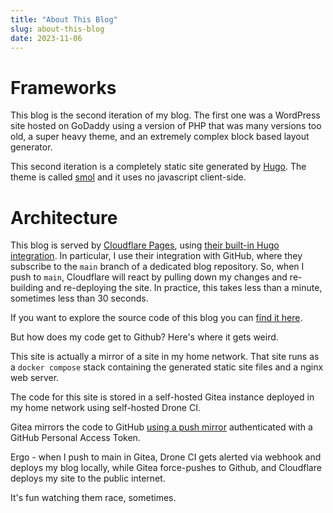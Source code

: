 ```yaml
---
title: "About This Blog"
slug: about-this-blog
date: 2023-11-06
---
```

# Frameworks
This blog is the second iteration of my blog. The first one was a WordPress site hosted on GoDaddy using a version of PHP that was many versions too old, a super heavy theme, and an extremely complex block based layout generator.

This second iteration is a completely static site generated by [Hugo](https://gohugo.io/). The theme is called [smol](https://github.com/colorchestra/smol) and it uses no javascript client-side.

# Architecture
This blog is served by [Cloudflare Pages](https://developers.cloudflare.com/pages/), using [their built-in Hugo integration](https://developers.cloudflare.com/pages/framework-guides/deploy-a-hugo-site/). In particular, I use their integration with GitHub, where they subscribe to the `main` branch of a dedicated blog repository. So, when I push to `main`, Cloudflare will react by pulling down my changes and re-building and re-deploying the site. In practice, this takes less than a minute, sometimes less than 30 seconds.

If you want to explore the source code of this blog you can [find it here](https://github.com/leozqin/blog).

But how does my code get to Github? Here's where it gets weird.

This site is actually a mirror of a site in my home network. That site runs as a `docker compose` stack containing the generated static site files and a nginx web server.

The code for this site is stored in a self-hosted Gitea instance deployed in my home network using self-hosted Drone CI.

Gitea mirrors the code to GitHub [using a push mirror](https://docs.gitea.com/usage/repo-mirror#setting-up-a-push-mirror-from-gitea-to-github) authenticated with a GitHub Personal Access Token.

Ergo - when I push to main in Gitea, Drone CI gets alerted via webhook and deploys my blog locally, while Gitea force-pushes to Github, and Cloudflare deploys my site to the public internet.

It's fun watching them race, sometimes.
